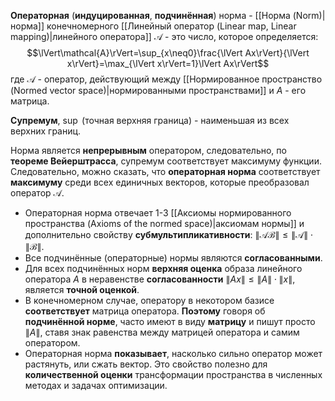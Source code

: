 **Операторная** (**индуцированная**, **подчинённая**) норма - [[Норма (Norm)|норма]] конечномерного [[Линейный оператор (Linear map, Linear mapping)|линейного оператора]] $\mathcal{A}$ - это чиcло, которое определяется:$$\lVert\mathcal{A}\rVert=\sup_{x\neq0}\frac{\lVert Ax\rVert}{\lVert x\rVert}=\max_{\lVert x\rVert=1}\lVert Ax\rVert$$где $\mathcal{A}$ - оператор, действующий между [[Нормированное пространство (Normed vector space)|нормированными пространствами]] и $A$ - его матрица.

**Супремум**, $\sup$ (точная верхняя граница) - наименьшая из всех верхних границ.

Норма является **непрерывным** оператором, следовательно, по **теореме Вейерштрасса**, супремум соответствует максимуму функции. Следовательно, можно сказать, что **операторная норма** соответствует **максимуму** среди всех единичных векторов, которые преобразовал оператор $\mathcal{A}$.

- Операторная норма отвечает 1-3 [[Аксиомы нормированного пространства (Axioms of the normed space)|аксиомам нормы]] и дополнительно свойству **субмультипликативности**: $\lVert \mathcal{AB}\rVert \leq \lVert \mathcal{A}\rVert \cdot \lVert \mathcal{B}\rVert$.
- Все подчинённые (операторные) нормы являются **согласованными**.
- Для всех подчинённых норм **верхняя оценка** образа линейного оператора $A$ в неравенстве **согласованности** $\lVert Ax \rVert \leq \lVert A \rVert \cdot \lVert x \rVert$, является **точной оценкой**.
- В конечномерном случае, оператору в некотором базисе **соответствует** матрица оператора. **Поэтому** говоря об **подчинённой норме**, часто имеют в виду **матрицу** и пишут просто $\lVert A\rVert$, ставя знак равенства между матрицей оператора и самим оператором.
- Операторная норма **показывает**, насколько сильно оператор может растянуть, или сжать вектор. Это свойство полезно для **количественной оценки** трансформации пространства в численных методах и задачах оптимизации.